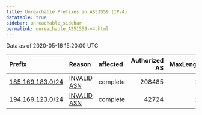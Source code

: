 ```yaml
---
title: Unreachable Prefixes in AS51559 (IPv4)
datatable: true
sidebar: unreachable_sidebar
permalink: unreachable_AS51559-v4.html
---
```


Data as of 2020-05-16 15:20:00 UTC


<div class="datatable-begin"></div>

| Prefix                                                     | Reason                                                                                                  | affected   |   Authorized AS |   MaxLength | Anchor                                         |   unreachable /24s |
|:-----------------------------------------------------------|:--------------------------------------------------------------------------------------------------------|:-----------|----------------:|------------:|:-----------------------------------------------|-------------------:|
| [185.169.183.0/24](https://stat.ripe.net/185.169.183.0/24) | [INVALID ASN](https://rpki-validator.ripe.net/announcement-preview?asn=AS51559&prefix=185.169.183.0/24) | complete   |          208485 |          24 | [RIPE](unreachable_RIPE_NCC_RPKI_Root-v4.html) |                  1 |
| [194.169.123.0/24](https://stat.ripe.net/194.169.123.0/24) | [INVALID ASN](https://rpki-validator.ripe.net/announcement-preview?asn=AS51559&prefix=194.169.123.0/24) | complete   |           42724 |          24 | [RIPE](unreachable_RIPE_NCC_RPKI_Root-v4.html) |                  1 |

<div class="datatable-end"></div>